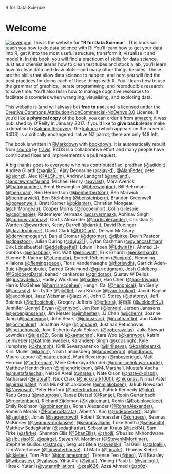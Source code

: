R for Data Science

# Welcome

[![cover.png](../_resources/aa8697ea527f8eceb586350efbc19b11.png)](http://amzn.to/2aHLAQ1) This is the website for **“R for Data Science”**. This book will teach you how to do data science with R: You’ll learn how to get your data into R, get it into the most useful structure, transform it, visualise it and model it. In this book, you will find a practicum of skills for data science. Just as a chemist learns how to clean test tubes and stock a lab, you’ll learn how to clean data and draw plots—and many other things besides. These are the skills that allow data science to happen, and here you will find the best practices for doing each of these things with R. You’ll learn how to use the grammar of graphics, literate programming, and reproducible research to save time. You’ll also learn how to manage cognitive resources to facilitate discoveries when wrangling, visualising, and exploring data.

This website is (and will always be) **free to use**, and is licensed under the [Creative Commons Attribution-NonCommercial-NoDerivs 3.0](http://creativecommons.org/licenses/by-nc-nd/3.0/us/) License. If you’d like a **physical copy** of the book, you can order it from [amazon](http://amzn.to/2aHLAQ1); it was published by O’Reilly in January 2017. If you’d like to **give back**please make a donation to [Kākāpō Recovery](https://www.doc.govt.nz/kakapo-donate): the [kākāpō](https://www.youtube.com/watch?v=9T1vfsHYiKY) (which appears on the cover of R4DS) is a critically endangered native NZ parrot; there are only 148 left.

The book is written in [RMarkdown](https://rmarkdown.rstudio.com/) with [bookdown](https://bookdown.org/). It is automatically rebuilt from [source](https://github.com/hadley/r4ds) by [travis](http://travis-ci.org/). R4DS is a collaborative effort and many people have contributed fixes and improvements via pull request.

A big thanks goes to everyone who has contributed! adi pradhan ([@adidoit](https://github.com/adidoit)), Andrea Gilardi ([@agila5](https://github.com/agila5)), Ajay Deonarine ([@ajay-d](https://github.com/ajay-d)), [@AlanFeder](https://github.com/AlanFeder), pete ([@alonzi](https://github.com/alonzi)), Alex ([@ALShum](https://github.com/ALShum)), Andrew Landgraf ([@andland](https://github.com/andland)), [@andrewmacfarland](https://github.com/andrewmacfarland), Michael Henry ([@aviast](https://github.com/aviast)), Mara Averick ([@batpigandme](https://github.com/batpigandme)), Brent Brewington ([@bbrewington](https://github.com/bbrewington)), Bill Behrman ([@behrman](https://github.com/behrman)), Ben Herbertson ([@benherbertson](https://github.com/benherbertson)), Ben Marwick ([@benmarwick](https://github.com/benmarwick)), Ben Steinberg ([@bensteinberg](https://github.com/bensteinberg)), Brandon Greenwell ([@bgreenwell](https://github.com/bgreenwell)), Brett Klamer ([@bklamer](https://github.com/bklamer)), Christian Mongeau ([@chrMongeau](https://github.com/chrMongeau)), Cooper Morris ([@coopermor](https://github.com/coopermor)), Colin Gillespie ([@csgillespie](https://github.com/csgillespie)), Rademeyer Vermaak ([@csrvermaak](https://github.com/csrvermaak)), Abhinav Singh ([@curious-abhinav](https://github.com/curious-abhinav)), Curtis Alexander ([@curtisalexander](https://github.com/curtisalexander)), Christian G. Warden ([@cwarden](https://github.com/cwarden)), Kenny Darrell ([@darrkj](https://github.com/darrkj)), David Rubinger ([@davidrubinger](https://github.com/davidrubinger)), David Clark ([@DDClark](https://github.com/DDClark)), Derwin McGeary ([@derwinmcgeary](https://github.com/derwinmcgeary)), Daniel Gromer ([@dgromer](https://github.com/dgromer)), [@djbirke](https://github.com/djbirke), Devin Pastoor ([@dpastoor](https://github.com/dpastoor)), Julian During ([@duju211](https://github.com/duju211)), Dylan Cashman ([@dylancashman](https://github.com/dylancashman)), Dirk Eddelbuettel ([@eddelbuettel](https://github.com/eddelbuettel)), Edwin Thoen ([@EdwinTh](https://github.com/EdwinTh)), Ahmed El-Gabbas ([@elgabbas](https://github.com/elgabbas)), Eric Watt ([@ericwatt](https://github.com/ericwatt)), Erik Erhardt ([@erikerhardt](https://github.com/erikerhardt)), Etienne B. Racine ([@etiennebr](https://github.com/etiennebr)), Everett Robinson ([@evjrob](https://github.com/evjrob)), Flemming Villalona ([@flemingspace](https://github.com/flemingspace)), Floris Vanderhaeghe ([@florisvdh](https://github.com/florisvdh)), Garrick Aden-Buie ([@gadenbuie](https://github.com/gadenbuie)), Garrett Grolemund ([@garrettgman](https://github.com/garrettgman)), Josh Goldberg ([@GoldbergData](https://github.com/GoldbergData)), bahadir cankardes ([@gridgrad](https://github.com/gridgrad)), Gustav W Delius ([@gustavdelius](https://github.com/gustavdelius)), Hadley Wickham ([@hadley](https://github.com/hadley)), Hao Chen ([@hao-trivago](https://github.com/hao-trivago)), Harris McGehee ([@harrismcgehee](https://github.com/harrismcgehee)), Hengni Cai ([@hengnicai](https://github.com/hengnicai)), Ian Sealy ([@iansealy](https://github.com/iansealy)), Ian Lyttle ([@ijlyttle](https://github.com/ijlyttle)), Ivan Krukov ([@ivan-krukov](https://github.com/ivan-krukov)), Jacob Kaplan ([@jacobkap](https://github.com/jacobkap)), Jazz Weisman ([@jazzlw](https://github.com/jazzlw)), John D. Storey ([@jdstorey](https://github.com/jdstorey)), Jeff Boichuk ([@jeffboichuk](https://github.com/jeffboichuk)), Gregory Jefferis ([@jefferis](https://github.com/jefferis)), 蒋雨蒙 ([@JeldorPKU](https://github.com/JeldorPKU)), Jennifer (Jenny) Bryan ([@jennybc](https://github.com/jennybc)), Jen Ren ([@jenren](https://github.com/jenren)), Jeroen Janssens ([@jeroenjanssens](https://github.com/jeroenjanssens)), Jim Hester ([@jimhester](https://github.com/jimhester)), JJ Chen ([@jjchern](https://github.com/jjchern)), Joanne Jang ([@joannejang](https://github.com/joannejang)), John Sears ([@johnsears](https://github.com/johnsears)), [@jonathanflint](https://github.com/jonathanflint), Jon Calder ([@jonmcalder](https://github.com/jonmcalder)), Jonathan Page ([@jonpage](https://github.com/jonpage)), Justinas Petuchovas ([@jpetuchovas](https://github.com/jpetuchovas)), Jose Roberto Ayala Solares ([@jroberayalas](https://github.com/jroberayalas)), Julia Stewart Lowndes ([@jules32](https://github.com/jules32)), Sonja ([@kaetschap](https://github.com/kaetschap)), Kara Woo ([@karawoo](https://github.com/karawoo)), Katrin Leinweber ([@katrinleinweber](https://github.com/katrinleinweber)), Karandeep Singh ([@kdpsingh](https://github.com/kdpsingh)), Kyle Humphrey ([@khumph](https://github.com/khumph)), Kirill Sevastyanenko ([@kirillseva](https://github.com/kirillseva)), [@koalabearski](https://github.com/koalabearski), Kirill Müller ([@krlmlr](https://github.com/krlmlr)), Noah Landesberg ([@landesbergn](https://github.com/landesbergn)), [@lindbrook](https://github.com/lindbrook), Mauro Lepore ([@maurolepore](https://github.com/maurolepore)), Mark Beveridge ([@mbeveridge](https://github.com/mbeveridge)), Matt Herman ([@mfherman](https://github.com/mfherman)), Mine Cetinkaya-Rundel ([@mine-cetinkaya-rundel](https://github.com/mine-cetinkaya-rundel)), Matthew Hendrickson ([@mjhendrickson](https://github.com/mjhendrickson)), [@MJMarshall](https://github.com/MJMarshall), Mustafa Ascha ([@mustafaascha](https://github.com/mustafaascha)), Nelson Areal ([@nareal](https://github.com/nareal)), Nate Olson ([@nate-d-olson](https://github.com/nate-d-olson)), Nathanael ([@nateaff](https://github.com/nateaff)), Nick Clark ([@nickclark1000](https://github.com/nickclark1000)), [@nickelas](https://github.com/nickelas), Nirmal Patel ([@nirmalpatel](https://github.com/nirmalpatel)), Nina Munkholt Jakobsen ([@nmjakobsen](https://github.com/nmjakobsen)), Jakub Nowosad ([@Nowosad](https://github.com/Nowosad)), Peter Hurford ([@peterhurford](https://github.com/peterhurford)), Patrick Kennedy ([@pkq](https://github.com/pkq)), Radu Grosu ([@radugrosu](https://github.com/radugrosu)), Ranae Dietzel ([@Ranae](https://github.com/Ranae)), Robin Gertenbach ([@rgertenbach](https://github.com/rgertenbach)), Richard Zijdeman ([@rlzijdeman](https://github.com/rlzijdeman)), Robin ([@Robinlovelace](https://github.com/Robinlovelace)), Emily Robinson ([@robinsones](https://github.com/robinsones)), Rohan Alexander ([@RohanAlexander](https://github.com/RohanAlexander)), Romero Morais ([@RomeroBarata](https://github.com/RomeroBarata)), Albert Y. Kim ([@rudeboybert](https://github.com/rudeboybert)), Saghir ([@saghirb](https://github.com/saghirb)), Jonas ([@sauercrowd](https://github.com/sauercrowd)), Robert Schuessler ([@schuess](https://github.com/schuess)), Seamus McKinsey ([@seamus-mckinsey](https://github.com/seamus-mckinsey)), [@seanpwilliams](https://github.com/seanpwilliams), Luke Smith ([@seasmith](https://github.com/seasmith)), Matthew Sedaghatfar ([@sedaghatfar](https://github.com/sedaghatfar)), Sebastian Kraus ([@sekR4](https://github.com/sekR4)), Sam Firke ([@sfirke](https://github.com/sfirke)), Shannon Ellis ([@ShanEllis](https://github.com/ShanEllis)), [@shoili](https://github.com/shoili), S’busiso Mkhondwane ([@sibusiso16](https://github.com/sibusiso16)), [@spirgel](https://github.com/spirgel), Steven M. Mortimer ([@StevenMMortimer](https://github.com/StevenMMortimer)), Stéphane Guillou ([@stragu](https://github.com/stragu)), Sergiusz Bleja ([@svenski](https://github.com/svenski)), Tal Galili ([@talgalili](https://github.com/talgalili)), Tim Waterhouse ([@timwaterhouse](https://github.com/timwaterhouse)), TJ Mahr ([@tjmahr](https://github.com/tjmahr)), Thomas Klebel ([@tklebel](https://github.com/tklebel)), Tom Prior ([@tomjamesprior](https://github.com/tomjamesprior)), Terence Teo ([@tteo](https://github.com/tteo)), Will Beasley ([@wibeasley](https://github.com/wibeasley)), [@yahwes](https://github.com/yahwes), Yihui Xie ([@yihui](https://github.com/yihui)), Yiming (Paul) Li ([@yimingli](https://github.com/yimingli)), Hiroaki Yutani ([@yutannihilation](https://github.com/yutannihilation)), [@zeal626](https://github.com/zeal626), Azza Ahmed ([@zo0z](https://github.com/zo0z))